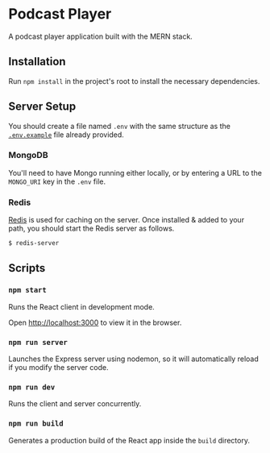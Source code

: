 # Podcast Player

A podcast player application built with the MERN stack.

## Installation

Run `npm install` in the project's root to install the necessary dependencies.

## Server Setup

You should create a file named `.env` with the same structure as the [`.env.example`](./backend/.env.example) file already provided.

### MongoDB

You'll need to have Mongo running either locally, or by entering a URL to the `MONGO_URI` key in the `.env` file.

### Redis

[Redis](https://redis.io/download) is used for caching on the server. Once installed & added to your path, you should start the Redis server as follows.

```sh
$ redis-server
```

## Scripts

### `npm start`

Runs the React client in development mode.

Open [http://localhost:3000](http://localhost:3000) to view it in the browser.

### `npm run server`

Launches the Express server using nodemon, so it will automatically reload if you modify the server code.

### `npm run dev`

Runs the client and server concurrently.

### `npm run build`

Generates a production build of the React app inside the `build` directory.
